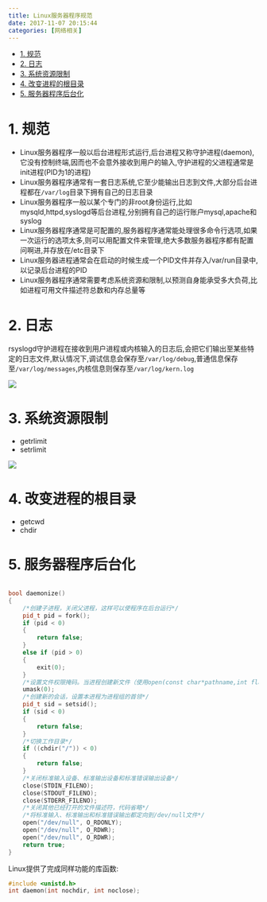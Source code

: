 ```yaml
---
title: Linux服务器程序规范
date: 2017-11-07 20:15:44
categories: [网络相关]
---
```


<!-- TOC -->

- [1. 规范](#1-规范)
- [2. 日志](#2-日志)
- [3. 系统资源限制](#3-系统资源限制)
- [4. 改变进程的根目录](#4-改变进程的根目录)
- [5. 服务器程序后台化](#5-服务器程序后台化)

<!-- /TOC -->

<a id="markdown-1-规范" name="1-规范"></a>
# 1. 规范

* Linux服务器程序一般以后台进程形式运行,后台进程又称守护进程(daemon),它没有控制终端,因而也不会意外接收到用户的输入,守护进程的父进程通常是init进程(PID为1的进程)
* Linux服务器程序通常有一套日志系统,它至少能输出日志到文件,大部分后台进程都在`/var/log`目录下拥有自己的日志目录
* Linux服务器程序一般以某个专门的非root身份运行,比如mysqld,httpd,syslogd等后台进程,分别拥有自己的运行账户mysql,apache和syslog
* Linux服务器程序通常是可配置的,服务器程序通常能处理很多命令行选项,如果一次运行的选项太多,则可以用配置文件来管理,绝大多数服务器程序都有配置问啊进,并存放在/etc目录下
* Linux服务器进程通常会在启动的时候生成一个PID文件并存入/var/run目录中,以记录后台进程的PID
* Linux服务器程序通常需要考虑系统资源和限制,以预测自身能承受多大负荷,比如进程可用文件描述符总数和内存总量等


<a id="markdown-2-日志" name="2-日志"></a>
# 2. 日志

rsyslogd守护进程在接收到用户进程或内核输入的日志后,会把它们输出至某些特定的日志文件,默认情况下,调试信息会保存至`/var/log/debug`,普通信息保存至`/var/log/messages`,内核信息则保存至`/var/log/kern.log`

![](http://ouxarji35.bkt.clouddn.com/snipaste_20171109_162755.png)

<a id="markdown-3-系统资源限制" name="3-系统资源限制"></a>
# 3. 系统资源限制

* getrlimit
* setrlimit

![](http://ouxarji35.bkt.clouddn.com/snipaste_20171109_163251.png)

<a id="markdown-4-改变进程的根目录" name="4-改变进程的根目录"></a>
# 4. 改变进程的根目录

* getcwd
* chdir

<a id="markdown-5-服务器程序后台化" name="5-服务器程序后台化"></a>
# 5. 服务器程序后台化

```c++

bool daemonize()
{
    /*创建子进程，关闭父进程，这样可以使程序在后台运行*/
    pid_t pid = fork();
    if (pid < 0)
    {
        return false;
    }
    else if (pid > 0)
    {
        exit(0);
    }
    /*设置文件权限掩码。当进程创建新文件（使用open(const char*pathname,int flags,mode_t mode)系统调用）时，文件的权限将是mode＆0777*/
    umask(0);
    /*创建新的会话，设置本进程为进程组的首领*/
    pid_t sid = setsid();
    if (sid < 0)
    {
        return false;
    }
    /*切换工作目录*/
    if ((chdir("/")) < 0)
    {
        return false;
    }
    /*关闭标准输入设备、标准输出设备和标准错误输出设备*/
    close(STDIN_FILENO);
    close(STDOUT_FILENO);
    close(STDERR_FILENO);
    /*关闭其他已经打开的文件描述符，代码省略*/
    /*将标准输入、标准输出和标准错误输出都定向到/dev/null文件*/
    open("/dev/null", O_RDONLY);
    open("/dev/null", O_RDWR);
    open("/dev/null", O_RDWR);
    return true;
}
```

Linux提供了完成同样功能的库函数:
```c++
#include <unistd.h>
int daemon(int nochdir, int noclose);
```
